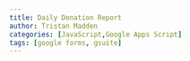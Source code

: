 ```yaml
---
title: Daily Donation Report
author: Tristan Madden
categories: [JavaScript,Google Apps Script]
tags: [google forms, gsuite]
---
```

<script src="https://gitlab.com/snippets/1887188.js"></script> <script src="https://gitlab.com/snippets/1887189.js"></script>